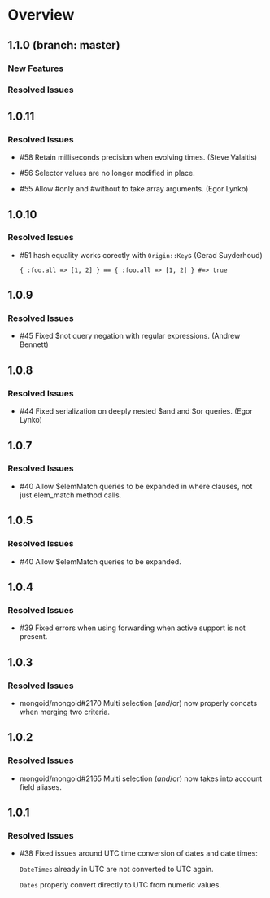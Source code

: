 # Overview

## 1.1.0 (branch: master)

### New Features

### Resolved Issues

## 1.0.11

### Resolved Issues

* \#58 Retain milliseconds precision when evolving times. (Steve Valaitis)

* \#56 Selector values are no longer modified in place.

* \#55 Allow #only and #without to take array arguments. (Egor Lynko)

## 1.0.10

### Resolved Issues

* \#51 hash equality works corectly with `Origin::Key`s (Gerad Suyderhoud)

      { :foo.all => [1, 2] } == { :foo.all => [1, 2] } #=> true

## 1.0.9

### Resolved Issues

* \#45 Fixed $not query negation with regular expressions. (Andrew Bennett)

## 1.0.8

### Resolved Issues

* \#44 Fixed serialization on deeply nested $and and $or queries. (Egor Lynko)

## 1.0.7

### Resolved Issues

* \#40 Allow $elemMatch queries to be expanded in where clauses, not just
  elem_match method calls.

## 1.0.5

### Resolved Issues

* \#40 Allow $elemMatch queries to be expanded.

## 1.0.4

### Resolved Issues

* \#39 Fixed errors when using forwarding when active support is not present.

## 1.0.3

### Resolved Issues

* mongoid/mongoid\#2170 Multi selection ($and/$or) now properly concats
  when merging two criteria.

## 1.0.2

### Resolved Issues

* mongoid/mongoid\#2165 Multi selection ($and/$or) now takes into account
  field aliases.

## 1.0.1

### Resolved Issues

* \#38 Fixed issues around UTC time conversion of dates and date times:

    `DateTimes` already in UTC are not converted to UTC again.

    `Dates` properly convert directly to UTC from numeric values.

